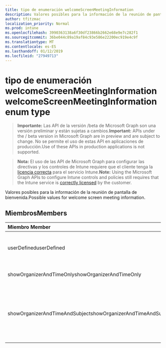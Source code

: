 ```yaml
---
title: tipo de enumeración welcomeScreenMeetingInformation
description: Valores posibles para la información de la reunión de pantalla de bienvenida.
author: tfitzmac
localization_priority: Normal
ms.prod: intune
ms.openlocfilehash: 3990363138a6f30df23866b2662e68e9e7c282f1
ms.sourcegitcommit: 36be044c89a19af84c93e586e22200ec919e4c9f
ms.translationtype: MT
ms.contentlocale: es-ES
ms.lasthandoff: 01/12/2019
ms.locfileid: "27949713"
---
```

# <a name="welcomescreenmeetinginformation-enum-type"></a><span data-ttu-id="e6dcd-103">tipo de enumeración welcomeScreenMeetingInformation</span><span class="sxs-lookup"><span data-stu-id="e6dcd-103">welcomeScreenMeetingInformation enum type</span></span>

> <span data-ttu-id="e6dcd-104">**Importante:** Las API de la versión /beta de Microsoft Graph son una versión preliminar y están sujetas a cambios.</span><span class="sxs-lookup"><span data-stu-id="e6dcd-104">**Important:** APIs under the / beta version in Microsoft Graph are in preview and are subject to change.</span></span> <span data-ttu-id="e6dcd-105">No se permite el uso de estas API en aplicaciones de producción.</span><span class="sxs-lookup"><span data-stu-id="e6dcd-105">Use of these APIs in production applications is not supported.</span></span>

> <span data-ttu-id="e6dcd-106">**Nota:** El uso de las API de Microsoft Graph para configurar las directivas y los controles de Intune requiere que el cliente tenga la [licencia correcta](https://go.microsoft.com/fwlink/?linkid=839381) para el servicio Intune.</span><span class="sxs-lookup"><span data-stu-id="e6dcd-106">**Note:** Using the Microsoft Graph APIs to configure Intune controls and policies still requires that the Intune service is [correctly licensed](https://go.microsoft.com/fwlink/?linkid=839381) by the customer.</span></span>

<span data-ttu-id="e6dcd-107">Valores posibles para la información de la reunión de pantalla de bienvenida.</span><span class="sxs-lookup"><span data-stu-id="e6dcd-107">Possible values for welcome screen meeting information.</span></span>
## <a name="members"></a><span data-ttu-id="e6dcd-108">Miembros</span><span class="sxs-lookup"><span data-stu-id="e6dcd-108">Members</span></span>
|<span data-ttu-id="e6dcd-109">Miembro	</span><span class="sxs-lookup"><span data-stu-id="e6dcd-109">Member</span></span>|<span data-ttu-id="e6dcd-110">Valor</span><span class="sxs-lookup"><span data-stu-id="e6dcd-110">Value</span></span>|<span data-ttu-id="e6dcd-111">Descripción</span><span class="sxs-lookup"><span data-stu-id="e6dcd-111">Description</span></span>|
|:---|:---|:---|
|<span data-ttu-id="e6dcd-112">userDefined</span><span class="sxs-lookup"><span data-stu-id="e6dcd-112">userDefined</span></span>|<span data-ttu-id="e6dcd-113">0</span><span class="sxs-lookup"><span data-stu-id="e6dcd-113">0</span></span>|<span data-ttu-id="e6dcd-114">Definido por el usuario, valor predeterminado, sin intención.</span><span class="sxs-lookup"><span data-stu-id="e6dcd-114">User Defined, default value, no intent.</span></span>|
|<span data-ttu-id="e6dcd-115">showOrganizerAndTimeOnly</span><span class="sxs-lookup"><span data-stu-id="e6dcd-115">showOrganizerAndTimeOnly</span></span>|<span data-ttu-id="e6dcd-116">1</span><span class="sxs-lookup"><span data-stu-id="e6dcd-116">1</span></span>|<span data-ttu-id="e6dcd-117">Mostrar organizador y hora sólo.</span><span class="sxs-lookup"><span data-stu-id="e6dcd-117">Show organizer and time only.</span></span>|
|<span data-ttu-id="e6dcd-118">showOrganizerAndTimeAndSubject</span><span class="sxs-lookup"><span data-stu-id="e6dcd-118">showOrganizerAndTimeAndSubject</span></span>|<span data-ttu-id="e6dcd-119">2</span><span class="sxs-lookup"><span data-stu-id="e6dcd-119">2</span></span>|<span data-ttu-id="e6dcd-120">Mostrar el organizador, tiempo y subject (asunto está oculto para las conferencias privadas).</span><span class="sxs-lookup"><span data-stu-id="e6dcd-120">Show organizer, time and subject (subject is hidden for private meetings).</span></span>|





